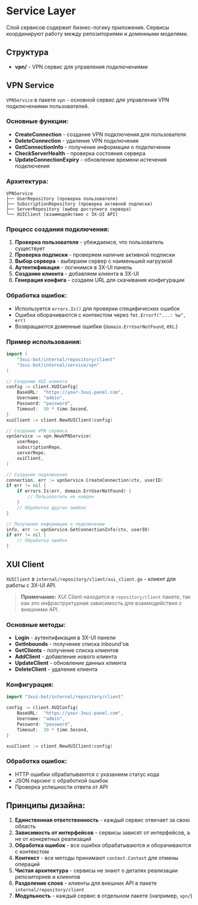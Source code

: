# Service Layer

Слой сервисов содержит бизнес-логику приложения. Сервисы координируют работу между репозиториями и доменными моделями.

## Структура

- **vpn/** - VPN сервис для управления подключениями

## VPN Service

`VPNService` в пакете `vpn` - основной сервис для управления VPN подключениями пользователей.

### Основные функции:

- **CreateConnection** - создание VPN подключения для пользователя
- **DeleteConnection** - удаление VPN подключения
- **GetConnectionInfo** - получение информации о подключении
- **CheckServerHealth** - проверка состояния сервера
- **UpdateConnectionExpiry** - обновление времени истечения подключения

### Архитектура:

```
VPNService
├── UserRepository (проверка пользователя)
├── SubscriptionRepository (проверка активной подписки)
├── ServerRepository (выбор доступного сервера)
└── XUIClient (взаимодействие с 3X-UI API)
```

### Процесс создания подключения:

1. **Проверка пользователя** - убеждаемся, что пользователь существует
2. **Проверка подписки** - проверяем наличие активной подписки
3. **Выбор сервера** - выбираем сервер с наименьшей нагрузкой
4. **Аутентификация** - логинимся в 3X-UI панель
5. **Создание клиента** - добавляем клиента в 3X-UI
6. **Генерация конфига** - создаем URL для скачивания конфигурации

### Обработка ошибок:

- Используется `errors.Is()` для проверки специфических ошибок
- Ошибки оборачиваются с контекстом через `fmt.Errorf("...: %w", err)`
- Возвращаются доменные ошибки (`domain.ErrUserNotFound`, etc.)

### Пример использования:

```go
import (
    "3xui-bot/internal/repository/client"
    "3xui-bot/internal/service/vpn"
)

// Создание XUI клиента
config := client.XUIConfig{
    BaseURL:  "https://your-3xui-panel.com",
    Username: "admin",
    Password: "password",
    Timeout:  30 * time.Second,
}
xuiClient := client.NewXUIClient(config)

// Создание VPN сервиса
vpnService := vpn.NewVPNService(
    userRepo,
    subscriptionRepo,
    serverRepo,
    xuiClient,
)

// Создание подключения
connection, err := vpnService.CreateConnection(ctx, userID)
if err != nil {
    if errors.Is(err, domain.ErrUserNotFound) {
        // Пользователь не найден
    }
    // Обработка других ошибок
}

// Получение информации о подключении
info, err := vpnService.GetConnectionInfo(ctx, userID)
if err != nil {
    // Обработка ошибок
}
```

## XUI Client

`XUIClient` в `internal/repository/client/xui_client.go` - клиент для работы с 3X-UI API.

> **Примечание:** XUI Client находится в `repository/client` пакете, так как это инфраструктурная зависимость для взаимодействия с внешними API.

### Основные методы:

- **Login** - аутентификация в 3X-UI панели
- **GetInbounds** - получение списка inbound'ов
- **GetClients** - получение списка клиентов
- **AddClient** - добавление нового клиента
- **UpdateClient** - обновление данных клиента
- **DeleteClient** - удаление клиента

### Конфигурация:

```go
import "3xui-bot/internal/repository/client"

config := client.XUIConfig{
    BaseURL:  "https://your-3xui-panel.com",
    Username: "admin",
    Password: "password",
    Timeout:  30 * time.Second,
}

xuiClient := client.NewXUIClient(config)
```

### Обработка ошибок:

- HTTP ошибки обрабатываются с указанием статус кода
- JSON парсинг с обработкой ошибок
- Проверка успешности ответа от API

## Принципы дизайна:

1. **Единственная ответственность** - каждый сервис отвечает за свою область
2. **Зависимость от интерфейсов** - сервисы зависят от интерфейсов, а не от конкретных реализаций
3. **Обработка ошибок** - все ошибки обрабатываются и оборачиваются с контекстом
4. **Контекст** - все методы принимают `context.Context` для отмены операций
5. **Чистая архитектура** - сервисы не знают о деталях реализации репозиториев и клиентов
6. **Разделение слоев** - клиенты для внешних API в пакете `internal/repository/client`
7. **Модульность** - каждый сервис в отдельном пакете (например, `vpn/`)
